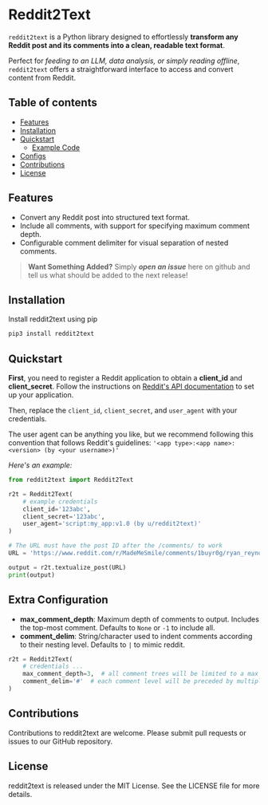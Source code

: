 # Reddit2Text

`reddit2text` is a Python library designed to effortlessly **transform any Reddit post and its comments into a clean, readable text format**.

Perfect for *feeding to an LLM, data analysis, or simply reading offline*, `reddit2text` offers a straightforward interface to access and convert content from Reddit.

## Table of contents
- [Features](#features)
- [Installation](#installation)
- [Quickstart](#quickstart)
  - [Example Code](#example)
- [Configs](#configs)
- [Contributions](#contributions)
- [License](#license)

<a id="features"></a>

## Features
- Convert any Reddit post into structured text format.
- Include all comments, with support for specifying maximum comment depth.
- Configurable comment delimiter for visual separation of nested comments.

> **Want Something Added?**
> Simply ***open an issue*** here on github and tell us what should be added to the next release!

<a id="installation"></a>

## Installation
Install reddit2text using pip
```sh
pip3 install reddit2text
```

<a id="quickstart"></a>

## Quickstart
**First**, you need to register a Reddit application to obtain a **client_id** and **client_secret**. Follow the instructions on [Reddit's API documentation](https://www.reddit.com/wiki/api) to set up your application.

Then, replace the `client_id`, `client_secret`, and `user_agent` with your credentials.

The user agent can be anything you like, but we recommend following this convention that follows Reddit's guidelines: `'<app type>:<app name>:<version> (by <your username>)'`

<a id="example"></a>

*Here's an example:*
```python
from reddit2text import Reddit2Text

r2t = Reddit2Text(
    # example credentials
    client_id='123abc',
    client_secret='123abc',
    user_agent='script:my_app:v1.0 (by u/reddit2text)'
)

# The URL must have the post ID after the /comments/ to work
URL = 'https://www.reddit.com/r/MadeMeSmile/comments/1buyr0g/ryan_reynolds_being_wholesome/'

output = r2t.textualize_post(URL)
print(output)
```

<a id="configs"></a>

## Extra Configuration
- **max_comment_depth**: Maximum depth of comments to output. Includes the top-most comment. Defaults to `None` or `-1` to include all.
- **comment_delim**: String/character used to indent comments according to their nesting level. Defaults to `|` to mimic reddit.

```python
r2t = Reddit2Text(
    # credentials ...
    max_comment_depth=3,  # all comment trees will be limited to a max of 3 replies
    comment_delim='#'  # each comment level will be preceded by multiples of this string
)
```

<a id="contributions"></a>

## Contributions
Contributions to reddit2text are welcome. Please submit pull requests or issues to our GitHub repository.

<a id="license"></a>

## License
reddit2text is released under the MIT License. See the LICENSE file for more details.
